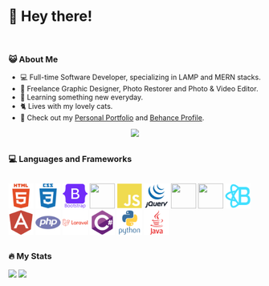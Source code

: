 <h1>👋 Hey there!</h1>

<img src="https://komarev.com/ghpvc/?username=kharizzakaye&style=flat-square&color=blue" alt=""/>

### :smiley_cat: About Me
- :computer: Full-time Software Developer, specializing in LAMP and MERN stacks.
- :flags: Freelance Graphic Designer, Photo Restorer and Photo & Video Editor.
- :seedling: Learning something new everyday. 
- :cat2: Lives with my lovely cats.
- :whale: Check out my [Personal Portfolio](https://kharizzaviloria.netlify.app/) and [Behance Profile](https://www.behance.net/kviloria).

<div id="header" align="center">
  <img src="https://media.giphy.com/media/cmCEsJZHYBPels360q/giphy.gif" width="250"/>
</div>

##
### :computer: Languages and Frameworks
<div style="display: inline_block"><br>
  <img width="50" height="50" src="https://raw.githubusercontent.com/devicons/devicon/00f02ef57fb7601fd1ddcc2fe6fe670fef3ae3e4/icons/html5/html5-plain-wordmark.svg"/>
  <img width="50" height="50" src="https://raw.githubusercontent.com/devicons/devicon/00f02ef57fb7601fd1ddcc2fe6fe670fef3ae3e4/icons/css3/css3-plain-wordmark.svg"/>
  <img width="50" height="50" src="https://raw.githubusercontent.com/devicons/devicon/00f02ef57fb7601fd1ddcc2fe6fe670fef3ae3e4/icons/bootstrap/bootstrap-plain-wordmark.svg"/>
  <img width="50" height="50" src="https://cdn.jsdelivr.net/gh/devicons/devicon/icons/sass/sass-original.svg"/>
  <img width="50" height="50" src="https://raw.githubusercontent.com/devicons/devicon/00f02ef57fb7601fd1ddcc2fe6fe670fef3ae3e4/icons/javascript/javascript-plain.svg"/>
  <img width="50" height="50" src="https://github.com/devicons/devicon/blob/master/icons/jquery/jquery-original-wordmark.svg"/>
  <img width="50" height="50" src="https://cdn.jsdelivr.net/gh/devicons/devicon/icons/typescript/typescript-original.svg" />
  <img width="50" height="50" src="https://cdn.jsdelivr.net/gh/devicons/devicon/icons/react/react-original-wordmark.svg" />
  <img width="50" height="50" src="https://github.com/devicons/devicon/blob/master/icons/reactbootstrap/reactbootstrap-original.svg" />
  <img width="50" height="50" src="https://github.com/devicons/devicon/blob/master/icons/angularjs/angularjs-plain.svg" />
  <img width="50" height="50" src="https://github.com/devicons/devicon/blob/master/icons/php/php-plain.svg" />
  <img width="50" height="50" src="https://github.com/devicons/devicon/blob/master/icons/laravel/laravel-original-wordmark.svg" />
  <img width="50" height="50" src="https://github.com/devicons/devicon/blob/master/icons/csharp/csharp-original.svg" />
  <img width="50" height="50" src="https://github.com/devicons/devicon/blob/master/icons/python/python-original-wordmark.svg" />
  <img width="50" height="50" src="https://github.com/devicons/devicon/blob/master/icons/java/java-plain-wordmark.svg" />
</div>

##
<!--  ### :hammer_and_wrench: Other Tools

<div style="display: inline_block"><br>
  <img width="50" height="50" src="https://github.com/devicons/devicon/blob/master/icons/xd/xd-line.svg" />
  <img width="50" height="50" src="https://github.com/devicons/devicon/blob/master/icons/figma/figma-original.svg" />
  <img width="50" height="50" src="https://github.com/devicons/devicon/blob/master/icons/docker/docker-original.svg" />
  <img width="50" height="50" src="https://cdn.jsdelivr.net/gh/devicons/devicon/icons/git/git-plain-wordmark.svg" />
  <img width="50" height="50" src="https://github.com/devicons/devicon/blob/master/icons/npm/npm-original-wordmark.svg" />

  <img width="50" height="50" src="https://github.com/devicons/devicon/blob/master/icons/jupyter/jupyter-original-wordmark.svg" />
  <img width="50" height="50" src="https://github.com/devicons/devicon/blob/master/icons/d3js/d3js-original.svg" />
  <img width="50" height="50" src="https://github.com/devicons/devicon/blob/master/icons/electron/electron-original.svg" />
  <img width="50" height="50" src="https://github.com/devicons/devicon/blob/master/icons/flutter/flutter-original.svg" />
  <img width="50" height="50" src="https://github.com/devicons/devicon/blob/master/icons/ionic/ionic-original.svg" />
  
  <img width="50" height="50" src="https://github.com/devicons/devicon/blob/master/icons/materialui/materialui-original.svg" />
  <img width="50" height="50" src="https://github.com/devicons/devicon/blob/master/icons/meteor/meteor-original.svg" />
  <img width="50" height="50" src="https://github.com/devicons/devicon/blob/master/icons/mongodb/mongodb-original-wordmark.svg" />
  <img width="50" height="50" src="https://github.com/devicons/devicon/blob/master/icons/redis/redis-original-wordmark.svg" />
  <img width="50" height="50" src="https://github.com/devicons/devicon/blob/master/icons/redux/redux-original.svg" />
  <img width="50" height="50" src="https://github.com/devicons/devicon/blob/master/icons/sqlite/sqlite-original-wordmark.svg" />
  
</div>


-->
### :fire: My Stats
<div>
  <img height="160"  src="https://github-readme-stats.vercel.app/api/top-langs/?username=kharizzakaye&layout=compact&theme=dark"/>
  <img height="160"  src="http://github-readme-streak-stats.herokuapp.com?user=kharizzakaye&theme=dark&layout=compact&date_format=M%20j%5B%2C%20Y%5D"/>
</div>
